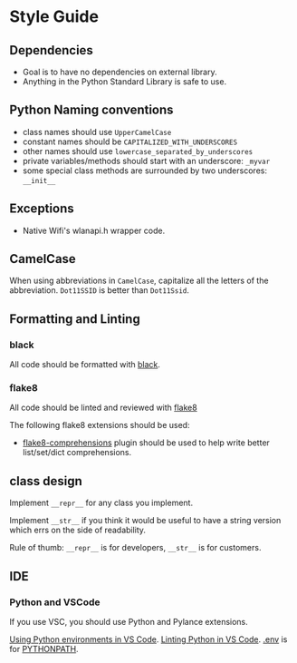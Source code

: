 Style Guide
===========

Dependencies
------------

- Goal is to have no dependencies on external library.
- Anything in the Python Standard Library is safe to use.

Python Naming conventions
-------------------------

- class names should use `UpperCamelCase`
- constant names should be `CAPITALIZED_WITH_UNDERSCORES`
- other names should use `lowercase_separated_by_underscores`
- private variables/methods should start with an underscore: `_myvar`
- some special class methods are surrounded by two underscores: `__init__`

Exceptions
----------

- Native Wifi's wlanapi.h wrapper code.

CamelCase
---------

When using abbreviations in `CamelCase`, capitalize all the letters of the abbreviation. `Dot11SSID` is better than `Dot11Ssid`.

Formatting and Linting
----------------------

### black

All code should be formatted with [black](https://github.com/ambv/black/).

### flake8

All code should be linted and reviewed with [flake8](http://flake8.pycqa.org/en/latest/)

The following flake8 extensions should be used:  

- [flake8-comprehensions](https://github.com/adamchainz/flake8-comprehensions) plugin should be used to help write better list/set/dict comprehensions.

class design
------------

Implement `__repr__` for any class you implement.

Implement `__str__` if you think it would be useful to have a string version which errs on the side of readability.

Rule of thumb:  `__repr__` is for developers, `__str__` is for customers.

IDE
---

### Python and VSCode

If you use VSC, you should use Python and Pylance extensions.

[Using Python environments in VS Code](https://code.visualstudio.com/docs/python/environments).
[Linting Python in VS Code](https://code.visualstudio.com/docs/python/linting#_troubleshooting-linting).
[.env](https://code.visualstudio.com/docs/python/environments) is for [PYTHONPATH](https://docs.python.org/3/using/cmdline.html#envvar-PYTHONPATH).
